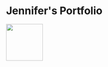 <html>
    <h1>Jennifer's Portfolio</h1>
    <img src="https://www.linkedin.com/in/jenniferdetaradminassistant" width="100"/>
</html>
